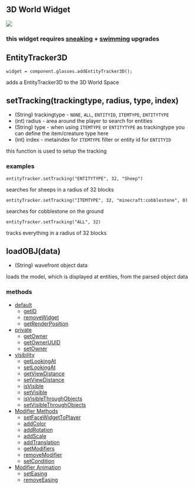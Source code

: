 ## 3D World Widget
![](https://i.imgur.com/s0cEoup.png)
### this widget requires [sneaking](Glasses#sneaking) + [swimming](Glasses#swimming) upgrades

## EntityTracker3D
`widget = component.glasses.addEntityTracker3D();`

adds a EntityTracker3D to the 3D World Space


## setTracking(trackingtype, radius, type, index)
* (String) trackingtype - `NONE`, `ALL`, `ENTITYID`, `ITEMTYPE`, `ENTITYTYPE`
* (int) radius - area around the player to search for entities
* (String) type - when using `ITEMTYPE` or `ENTITYTYPE` as trackingtype you can define the item/creature type here
* (int) index - metaindex for `ITEMTYPE` filter or entity id for `ENTITYID`

this function is used to setup the tracking

### examples

`entityTracker.setTracking("ENTITYTYPE", 32, "Sheep")` 

searches for sheeps in a radius of 32 blocks

`entityTracker.setTracking("ITEMTYPE", 32, "minecraft:cobblestone", 0)` 

searches for cobblestone on the ground

`entityTracker.setTracking("ALL", 32)` 

tracks everything in a radius of 32 blocks



## loadOBJ(data)
* (String) wavefront object data

loads the model, which is displayed at entities, from the parsed object data


### methods
* [default](Widget_Methods_default)
  * [getID](Widget_Methods_default#getID)
  * [removeWidget](Widget_Methods_default#removeWidget)
  * [getRenderPosition](Widget_Methods_getRenderPosition)
* [private](Widget_Methods_private)
  * [getOwner](Widget_Methods_private#getOwner)
  * [getOwnerUUID](Widget_Methods_private#getOwnerUUID)
  * [setOwner](Widget_Methods_private#setOwner)
* [visibility](Widget_Methods_visibility)
  * [getLookingAt](Widget3D_Methods_visibility#getLookingAt)
  * [setLookingAt](Widget3D_Methods_visibility#setLookingAt)
  * [getViewDistance](Widget3D_Methods_visibility#getViewDistance)
  * [setViewDistance](Widget3D_Methods_visibility#setViewDistance)
  * [isVisible](Widget_Methods_visibility#isVisible)
  * [setVisible](Widget_Methods_visibility#setVisible)
  * [isVisibleThroughObjects](Widget3D_Methods_visibility#isVisibleThroughObjects)
  * [setVisibleThroughObjects](Widget3D_Methods_visibility#setVisibleThroughObjects)
* [Modifier Methods](WidgetModifiers)
  * [setFaceWidgetToPlayer](WidgetModifier_setFaceWidgetToPlayer)
  * [addColor](WidgetModifiers#addColor)
  * [addRotation](WidgetModifiers#addRotation)
  * [addScale](WidgetModifiers#addScale)
  * [addTranslation](WidgetModifiers#addTranslation)
  * [getModifiers](WidgetModifierMethods#getModifiers)
  * [removeModifier](WidgetModifierMethods#removeModifier)
  * [setCondition](WidgetModifierConditions)
* [Modifier Animation](WidgetModifiers#animation)
  * [setEasing](WidgetModifiers#seteasing)
  * [removeEasing](WidgetModifiers#removeeasing)
